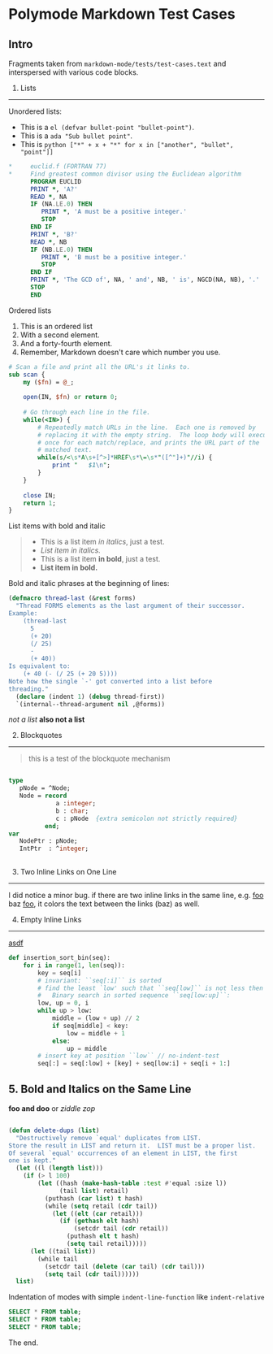 
Polymode Markdown Test Cases
============================

## Intro

Fragments taken from `markdown-mode/tests/test-cases.text` and interspersed with
various code blocks.

1. Lists
--------

Unordered lists:

- This is a `el (defvar bullet-point "bullet-point")`.
- This is a `ada "Sub bullet point"`.
- This is `python ["*" + x + "*" for x in ["another", "bullet", "point"]]`

```fortran
*     euclid.f (FORTRAN 77)
*     Find greatest common divisor using the Euclidean algorithm
      PROGRAM EUCLID
      PRINT *, 'A?'
      READ *, NA
      IF (NA.LE.0) THEN
         PRINT *, 'A must be a positive integer.'
         STOP
      END IF
      PRINT *, 'B?'
      READ *, NB
      IF (NB.LE.0) THEN
         PRINT *, 'B must be a positive integer.'
         STOP
      END IF
      PRINT *, 'The GCD of', NA, ' and', NB, ' is', NGCD(NA, NB), '.'
      STOP
      END
```

Ordered lists

1. This is an ordered list
2. With a second element.
44. And a forty-fourth element.
3. Remember, Markdown doesn't care which number you use.

```perl
# Scan a file and print all the URL's it links to.
sub scan {
    my ($fn) = @_;
    
    open(IN, $fn) or return 0;
    
    # Go through each line in the file.
    while(<IN>) {
        # Repeatedly match URLs in the line.  Each one is removed by
        # replacing it with the empty string.  The loop body will execute
        # once for each match/replace, and prints the URL part of the
        # matched text.
        while(s/<\s*A\s+[^>]*HREF\s*\=\s*"([^"]+)"//i) {
            print "   $1\n";
        }
    }
    
    close IN;
    return 1;
}
```
List items with bold and italic

> * This is a list item *in italics*, just a test.
> * *List item in italics.*
> * This is a list item **in bold**, just a test.
> * **List item in bold.**

Bold and italic phrases at the beginning of lines:

```el
(defmacro thread-last (&rest forms)
  "Thread FORMS elements as the last argument of their successor.
Example:
    (thread-last
      5
      (+ 20)
      (/ 25)
      -
      (+ 40))
Is equivalent to:
    (+ 40 (- (/ 25 (+ 20 5))))
Note how the single `-' got converted into a list before
threading."
  (declare (indent 1) (debug thread-first))
  `(internal--thread-argument nil ,@forms))
```

*not a list*
**also not a list**


2. Blockquotes
--------------

> this is a test
> of the blockquote mechanism

```pascal

type
   pNode = ^Node;
   Node = record
             a :integer;
             b : char;
             c : pNode  {extra semicolon not strictly required}
          end;
var
   NodePtr : pNode;
   IntPtr  : ^integer;
   
```


3. Two Inline Links on One Line
-------------------------------

I did notice a minor bug. if there are two inline links in the same line, e.g.
[foo](bar) baz [foo](bar), it colors the text between the links (baz) as well.


4. Empty Inline Links
---------------------

[]()
[](asdf)
[asdf]()

```python
def insertion_sort_bin(seq):
    for i in range(1, len(seq)):
        key = seq[i]
        # invariant: ``seq[:i]`` is sorted        
        # find the least `low' such that ``seq[low]`` is not less then `key'.
        #   Binary search in sorted sequence ``seq[low:up]``:
        low, up = 0, i
        while up > low:
            middle = (low + up) // 2
            if seq[middle] < key:
                low = middle + 1             
            else:
                up = middle
        # insert key at position ``low`` // no-indent-test
        seq[:] = seq[:low] + [key] + seq[low:i] + seq[i + 1:]
```

## 5. Bold and Italics on the Same Line

**foo and doo** or *ziddle zop*

```el

(defun delete-dups (list)
  "Destructively remove `equal' duplicates from LIST.
Store the result in LIST and return it.  LIST must be a proper list.
Of several `equal' occurrences of an element in LIST, the first
one is kept."
  (let ((l (length list)))
    (if (> l 100)
        (let ((hash (make-hash-table :test #'equal :size l))
              (tail list) retail)
          (puthash (car list) t hash)
          (while (setq retail (cdr tail))
            (let ((elt (car retail)))
              (if (gethash elt hash)
                  (setcdr tail (cdr retail))
                (puthash elt t hash)
                (setq tail retail)))))
      (let ((tail list))
        (while tail
          (setcdr tail (delete (car tail) (cdr tail)))
          (setq tail (cdr tail))))))
  list)

```

Indentation of modes with simple `indent-line-function` like `indent-relative`

```sql
SELECT * FROM table;
SELECT * FROM table;
SELECT * FROM table;
```

The end.
